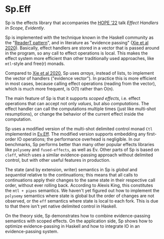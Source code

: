 # Sp.Eff

Sp is the effects library that accompanies the [HOPE '22](https://icfp22.sigplan.org/home/hope-2022) talk *Effect Handlers in Scope, Evidently*.

Sp is implemented with the technique known in the Haskell community as the "[ReaderT pattern]", and in literature as "evidence passing" ([Xie et al 2020]). Basically, effect handlers are stored in a vector that is passed around in the program, so any call to effect operations is local. This makes the effect system more efficient than other traditionally used approaches, like `mtl`-style and free(r) monads.

Compared to [Xie et al 2020], Sp uses *arrays*, instead of lists, to implement the vector of handlers ("evidence vector"). In practice this is more efficient in most cases, because calling effect operations (reading from the vector), which is much more frequent, is O(1) rather than O(n).

The main feature of Sp is that it supports *scoped effects*, i.e. effect operations that can accept not only *values*, but also *computations*. The effect handler can call the computations multiple times (just like multi-shot resumptions), or change the behavior of the current effect inside the computation.

Sp uses a modified version of the multi-shot delimited control monad `Ctl` implemented in [Ev.Eff](https://hackage.haskell.org/package/eveff). The modified version supports embedding any first-order IO operations; the performance overhead is negligible. In our benchmarks, Sp performs better than many other popular effects libraries like `polysemy` and `fused-effects`, as well as Ev. Other parts of Sp is based on `cleff`, which uses a similar evidence-passing approach without delimited control, but with other useful features in production.

The state (and by extension, writer) semantics in Sp is *global* and *sequential* relative to the continuations; this means that all calls to continuations apply their changes to the same state in their respective call order, without ever rolling back. According to Alexis King, this constitutes the `mtl + pipes` semantics. We haven't yet figured out how to implement the `polysemy` semantics where state is global but the order of changes are not observed, or the `eff` semantics where state is local to each fork. This is due to that there isn't yet native delimited control in Haskell.

On the theory side, Sp demonstrates how to combine evidence-passing semantics with scoped effects. On the application side, Sp shows how to optimize evidence-passing in Haskell and how to integrate IO in an evidence-passing system.

[ReaderT pattern]: https://www.fpcomplete.com/blog/2017/06/readert-design-pattern/
[Xie et al 2020]: https://dl.acm.org/doi/10.1145/3408981